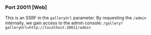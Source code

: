 ### Port 20011 \[Web]

This is an SSRF in the `galleryUrl` parameter. By requesting the `/admin` internally, we gain access to the admin console: `/gallery?galleryUrl=http://localhost:20011/admin`

